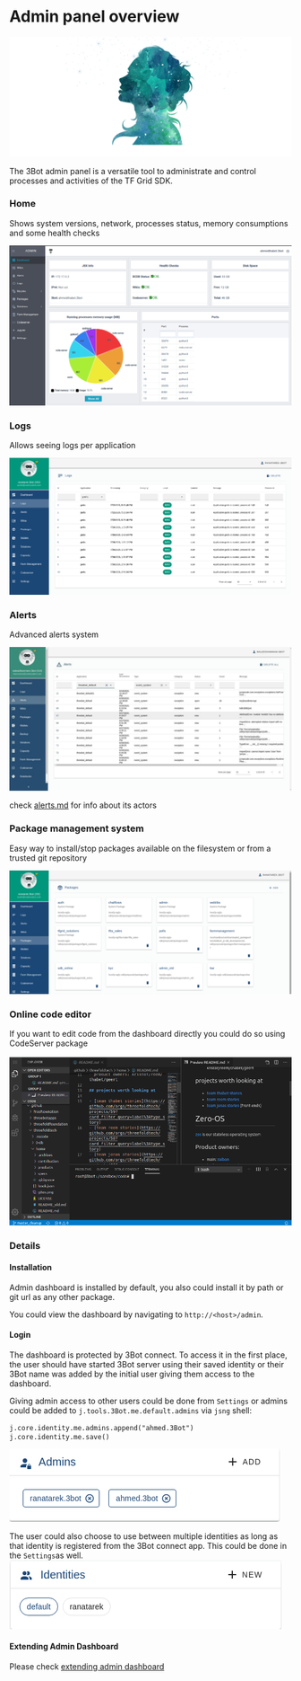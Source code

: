 # Admin panel overview

![](./img/admin_start.png)

The 3Bot admin panel is a versatile tool to administrate and control processes and activities of the TF Grid SDK.

### Home

Shows system versions, network, processes status, memory consumptions and some health checks

![./img/dashboard.png](./img/dashboard.png)

### Logs
Allows seeing logs per application

![logs](./img/logs.png)


### Alerts
Advanced alerts system

![alerts](./img/alerts.jpg)

check [alerts.md](admin_alerts.md) for info about its actors
### Package management system
Easy way to install/stop packages available on the filesystem or from a trusted git repository

![packagemanager](./img/packagemanager.png)


### Online code editor

If you want to edit code from the dashboard directly you could do so using CodeServer package

![codeserver](./img/codeserverterminal.png)

### Details

#### Installation

Admin dashboard is installed by default, you also could install it by path or git url as any other package.

You could view the dashboard by navigating to `http://<host>/admin`.

#### Login

The dashboard is protected by 3Bot connect. To access it in the first place, the user should have started 3Bot server using their saved identity or their 3Bot name was added by the initial user giving them access to the dashboard.

Giving admin access to other users could be done from `Settings` or admins could be added to `j.tools.3Bot.me.default.admins` via `jsng` shell:

```python3
j.core.identity.me.admins.append("ahmed.3Bot")
j.core.identity.me.save()
```
![admin_list](./img/admin_list.png)


The user could also choose to use between multiple identities as long as that identity is registered from the 3Bot connect app. This could be done in the `Settings`as well.
![identity_list](./img/identity_list.png)


#### Extending Admin Dashboard

Please check [extending admin dashboard](admin_extending.md)



